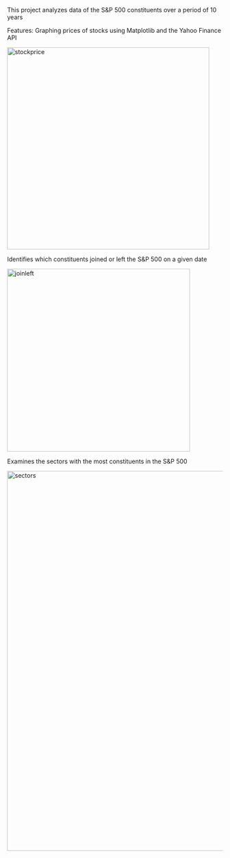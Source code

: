 This project analyzes data of the S&P 500 constituents over a period of 10 years

Features:
Graphing prices of stocks using Matplotlib and the Yahoo Finance API

<img width="472" alt="stockprice" src="https://github.com/user-attachments/assets/87656399-f328-404d-bf7d-02f241d56a5d">

Identifies which constituents joined or left the S&P 500 on a given date

<img width="427" alt="joinleft" src="https://github.com/user-attachments/assets/ae1a255b-3c0c-4fa8-a25e-2b1327fde3ad">

Examines the sectors with the most constituents in the S&P 500

<img width="887" alt="sectors" src="https://github.com/user-attachments/assets/e5cdc665-4008-47b7-89ae-da2e1b71aa2a">
